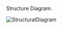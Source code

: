 Structure Diagram.

![StructuralDiagram](https://user-images.githubusercontent.com/94179036/142911957-356ce199-fce1-4cb7-ab16-c8406a33c82e.png)

